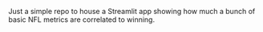 Just a simple repo to house a Streamlit app showing how much a bunch of basic NFL metrics are correlated to winning.
